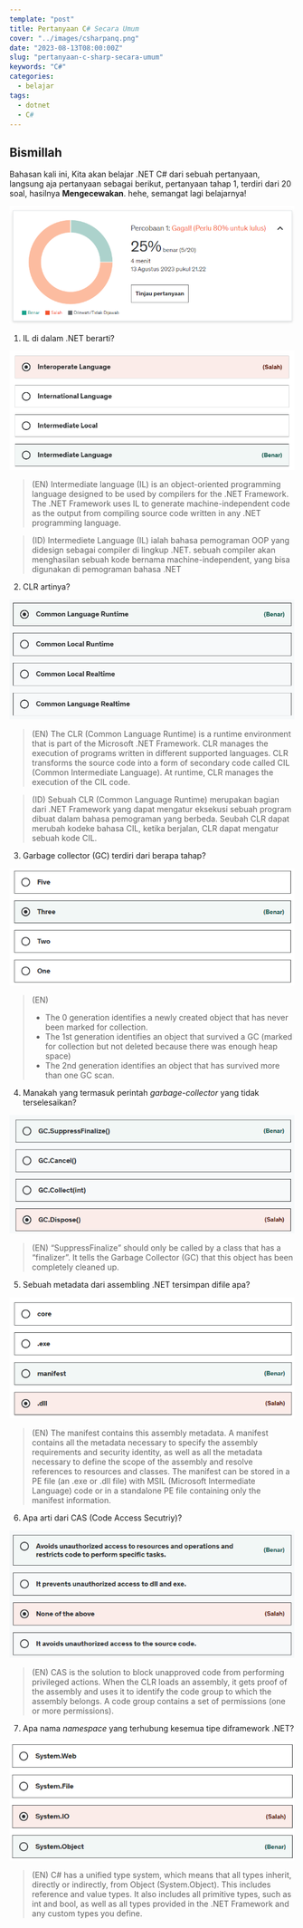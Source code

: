 ```yaml
---
template: "post"
title: Pertanyaan C# Secara Umum
cover: "../images/csharpanq.png"
date: "2023-08-13T08:00:00Z"
slug: "pertanyaan-c-sharp-secara-umum"
keywords: "C#"
categories:
  - belajar
tags:
  - dotnet
  - C#
---
```



## Bismillah

Bahasan kali ini, Kita akan belajar .NET C# dari sebuah pertanyaan, langsung aja pertanyaan sebagai berikut, pertanyaan tahap 1, terdiri dari 20 soal, hasilnya **Mengecewakan**. hehe, semangat lagi belajarnya!

![Ujicoba Tahap 1](../images/ujicoba1.png)

1. IL di dalam .NET berarti?

![IL dalam .NET Berarti](../images/ask1.png)

> (EN) Intermediate language (IL) is an object-oriented programming language designed to be used by compilers for the .NET Framework. The .NET Framework uses IL to generate machine-independent code as the output from compiling source code written in any .NET programming language.

> (ID) Intermediete Language (IL) ialah bahasa pemograman OOP yang didesign sebagai compiler di lingkup .NET. sebuah compiler akan menghasilan sebuah kode bernama machine-independent, yang bisa digunakan di pemograman bahasa .NET

2. CLR artinya?

![CLR dalam .NET Berarti](../images/ask2.png)

> (EN) The CLR (Common Language Runtime) is a runtime environment that is part of the Microsoft .NET Framework. CLR manages the execution of programs written in different supported languages. CLR transforms the source code into a form of secondary code called CIL (Common Intermediate Language). At runtime, CLR manages the execution of the CIL code.

> (ID) Sebuah CLR (Common Language Runtime) merupakan bagian dari .NET Framework yang dapat mengatur eksekusi sebuah program dibuat dalam bahasa pemograman yang berbeda. Seubah CLR dapat merubah kodeke bahasa CIL, ketika berjalan, CLR dapat mengatur sebuah kode CIL. 

3. Garbage collector (GC) terdiri dari berapa tahap?

![Garbage Collector](../images/ask3.png)

> (EN) 
> - The 0 generation identifies a newly created object that has never been marked for collection.
> - The 1st generation identifies an object that survived a GC (marked for collection but not deleted because there was enough heap space)
> - The 2nd generation identifies an object that has survived more than one GC scan.

4. Manakah yang termasuk perintah *garbage-collector* yang tidak terselesaikan?

![GC Finalize](../images/ask4.png)

> (EN) “SuppressFinalize” should only be called by a class that has a “finalizer”. It tells the Garbage Collector (GC) that this object has been completely cleaned up.

5. Sebuah metadata dari assembling .NET tersimpan difile apa?

![Metadata Assembling](../images/ask5.png)

> (EN) The manifest contains this assembly metadata. A manifest contains all the metadata necessary to specify the assembly requirements and security identity, as well as all the metadata necessary to define the scope of the assembly and resolve references to resources and classes. The manifest can be stored in a PE file (an .exe or .dll file) with MSIL (Microsoft Intermediate Language) code or in a standalone PE file containing only the manifest information.

6. Apa arti dari CAS (Code Access Secutriy)?

![CAS](../images/ask6.png)

> (EN) CAS is the solution to block unapproved code from performing privileged actions. When the CLR loads an assembly, it gets proof of the assembly and uses it to identify the code group to which the assembly belongs. A code group contains a set of permissions (one or more permissions).

7. Apa nama *namespace* yang terhubung kesemua tipe diframework .NET?

![Namespace](../images/ask7.png)

> (EN) C# has a unified type system, which means that all types inherit, directly or indirectly, from Object (System.Object). This includes reference and value types. It also includes all primitive types, such as int and bool, as well as all types provided in the .NET Framework and any custom types you define.